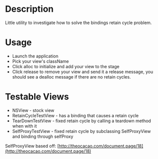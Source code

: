 Description
===========
Little utility to investigate how to solve the bindings retain cycle problem.

Usage
=====
* Launch the application
* Pick your view's className
* Click alloc to initialize and add your view to the stage
* Click release to remove your view and send it a release message, you should see a dealloc message if there are no retain cycles.

Testable Views
==============
* NSView - stock view
* RetainCycleTestView - has a binding that causes a retain cycle
* TearDownTestView - fixed retain cycle by calling a teardown method when with it
* SelfProxyTestView - fixed retain cycle by subclassing SelfProxyView and binding through selfProxy 

SelfProxyView based off: [http://theocacao.com/document.page/18](http://theocacao.com/document.page/18)

